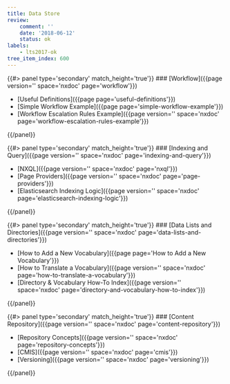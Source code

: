 ```yaml
---
title: Data Store
review:
    comment: ''
    date: '2018-06-12'
    status: ok
labels:
    - lts2017-ok
tree_item_index: 600
---
```

<div class="row" data-equalizer data-equalize-on="medium">
<div class="column medium-6">
{{#> panel type='secondary' match_height='true'}}
### [Workflow]({{page version='' space='nxdoc' page='workflow'}})

- [Useful Definitions]({{page page='useful-definitions'}})
- [Simple Workflow Example]({{page page='simple-workflow-example'}})
- [Workflow Escalation Rules Example]({{page version='' space='nxdoc' page='workflow-escalation-rules-example'}})

{{/panel}}
</div>

<div class="column medium-6">
{{#> panel type='secondary' match_height='true'}}
### [Indexing and Query]({{page version='' space='nxdoc' page='indexing-and-query'}})

- [NXQL]({{page version='' space='nxdoc' page='nxql'}})
- [Page Providers]({{page version='' space='nxdoc' page='page-providers'}})
- [Elasticsearch Indexing Logic]({{page version='' space='nxdoc' page='elasticsearch-indexing-logic'}})

{{/panel}}
</div>

</div>

<div class="row" data-equalizer data-equalize-on="medium">

<div class="column medium-6">
{{#> panel type='secondary' match_height='true'}}
### [Data Lists and Directories]({{page version='' space='nxdoc' page='data-lists-and-directories'}})

- [How to Add a New Vocabulary]({{page page='How to Add a New Vocabulary'}})
- [How to Translate a Vocabulary]({{page version='' space='nxdoc' page='how-to-translate-a-vocabulary'}})
- [Directory & Vocabulary How-To Index]({{page version='' space='nxdoc' page='directory-and-vocabulary-how-to-index'}})

{{/panel}}
</div>

<div class="column medium-6">
{{#> panel type='secondary' match_height='true'}}
### [Content Repository]({{page version='' space='nxdoc' page='content-repository'}})

- [Repository Concepts]({{page version='' space='nxdoc' page='repository-concepts'}})
- [CMIS]({{page version='' space='nxdoc' page='cmis'}})
- [Versioning]({{page version='' space='nxdoc' page='versioning'}})

{{/panel}}
</div>

</div>
